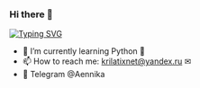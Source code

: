 ### Hi there 👋 
[![Typing SVG](https://readme-typing-svg.herokuapp.com?color=%2336BCF7&lines=I'm+Victoria+Titova)](https://git.io/typing-svg)

<!--
**Aenika/Aenika** is a ✨ _special_ ✨ repository because its `README.md` (this file) appears on your GitHub profile.

Here are some ideas to get you started:

- 🔭 I’m currently working on ...
- 🌱 I’m currently learning Python 
- 👯 I’m looking to collaborate on ...
- 🤔 I’m looking for help with ...
- 💬 Ask me about ...
- 📫 How to reach me: ...
- 😄 Pronouns: ...
- ⚡ Fun fact: ...
-->

- 🌱 I’m currently learning Python 🐍
- 📫 How to reach me: krilatixnet@yandex.ru ✉
- 💬 Telegram @Aennika
